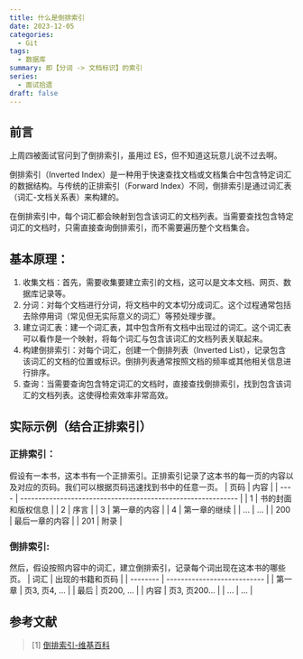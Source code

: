 ```yaml
---
title: 什么是倒排索引
date: 2023-12-05
categories:
  - Git
tags:
  - 数据库
summary: 即【分词 -> 文档标识】的索引
series:
  - 面试拾遗
draft: false
---
```

## 前言
上周四被面试官问到了倒排索引，虽用过 ES，但不知道这玩意儿说不过去啊。

倒排索引（Inverted Index）是一种用于快速查找文档或文档集合中包含特定词汇的数据结构。与传统的正排索引（Forward Index）不同，倒排索引是通过词汇表（词汇-文档关系表）来构建的。

在倒排索引中，每个词汇都会映射到包含该词汇的文档列表。当需要查找包含特定词汇的文档时，只需直接查询倒排索引，而不需要遍历整个文档集合。

## 基本原理：

1. 收集文档：首先，需要收集要建立索引的文档，这可以是文本文档、网页、数据库记录等。
2. 分词：对每个文档进行分词，将文档中的文本切分成词汇。这个过程通常包括去除停用词（常见但无实际意义的词汇）等预处理步骤。
3. 建立词汇表：建一个词汇表，其中包含所有文档中出现过的词汇。这个词汇表可以看作是一个映射，将每个词汇与包含该词汇的文档列表关联起来。
4. 构建倒排索引：对每个词汇，创建一个倒排列表（Inverted List），记录包含该词汇的文档的位置或标识。倒排列表通常按照文档的频率或其他相关信息进行排序。
5. 查询：当需要查询包含特定词汇的文档时，直接查找倒排索引，找到包含该词汇的文档列表。这使得检索效率非常高效。

## 实际示例（结合正排索引）
### 正排索引：
假设有一本书，这本书有一个正排索引。正排索引记录了这本书的每一页的内容以及对应的页码。我们可以根据页码迅速找到书中的任意一页。
| 页码 | 内容                                                         |
| ---- | ------------------------------------------------------------ |
| 1    | 书的封面和版权信息                                           |
| 2    | 序言                                                         |
| 3    | 第一章的内容                                                 |
| 4    | 第一章的继续                                                 |
| ...  | ...                                                          |
| 200  | 最后一章的内容                                               |
| 201  | 附录                                                         |

### 倒排索引:
然后，假设按照内容中的词汇，建立倒排索引，记录每个词出现在这本书的哪些页。
| 词汇     | 出现的书籍和页码            |
| -------- | --------------------------- |
| 第一章 |  页3, 页4, ...   |
| 最后     |  页200, ... |
| 内容     |  页3, 页200... |
| ...      | ...                         |

## 参考文献
> [1] [倒排索引-维基百科](https://zh.wikipedia.org/wiki/%E5%80%92%E6%8E%92%E7%B4%A2%E5%BC%95)